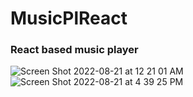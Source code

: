 # MusicPlReact

### React based music player


![Screen Shot 2022-08-21 at 12 21 01 AM](https://user-images.githubusercontent.com/84889885/185775479-04b0b4fe-32c0-435d-8175-9eada77c9fe8.png)
![Screen Shot 2022-08-21 at 4 39 25 PM](https://user-images.githubusercontent.com/84889885/185812277-610c61bf-4b3f-47cc-ad75-2f4537701632.png)
